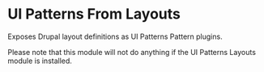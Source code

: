 # UI Patterns From Layouts

Exposes Drupal layout definitions as UI Patterns Pattern plugins.

Please note that this module will not do anything if the UI Patterns Layouts module is installed.
